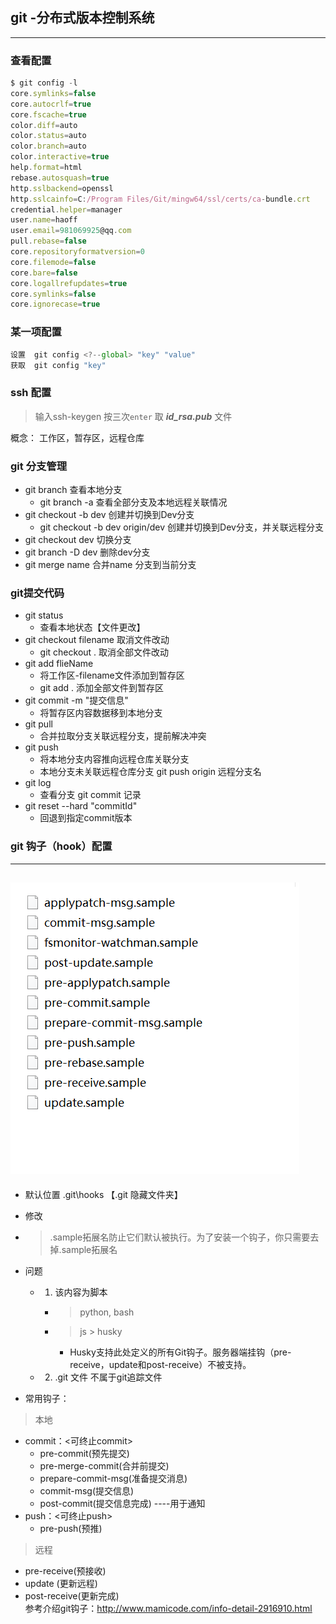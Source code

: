 ## git -分布式版本控制系统
---


### 查看配置
``` js
$ git config -l
core.symlinks=false
core.autocrlf=true
core.fscache=true
color.diff=auto
color.status=auto
color.branch=auto
color.interactive=true
help.format=html
rebase.autosquash=true
http.sslbackend=openssl
http.sslcainfo=C:/Program Files/Git/mingw64/ssl/certs/ca-bundle.crt
credential.helper=manager
user.name=haoff
user.email=981069925@qq.com
pull.rebase=false
core.repositoryformatversion=0
core.filemode=false
core.bare=false
core.logallrefupdates=true
core.symlinks=false
core.ignorecase=true
```

### 某一项配置
```js
设置  git config <?--global> "key" "value"
获取  git config "key"
```

### ssh 配置  
>  输入ssh-keygen  按三次`enter`  取  ***id_rsa.pub*** 文件



概念： 工作区，暂存区，远程仓库

### git 分支管理
+ git branch  查看本地分支
  + git branch -a 查看全部分支及本地远程关联情况
+ git checkout -b dev  创建并切换到Dev分支
  + git checkout -b dev origin/dev  创建并切换到Dev分支，并关联远程分支
+ git checkout dev  切换分支
+ git branch -D dev 删除dev分支
+ git merge name  合并name 分支到当前分支


### git提交代码

+ git status  
  + 查看本地状态【文件更改】
+ git checkout filename 取消文件改动
  + git checkout .  取消全部文件改动
+ git add flieName
  +  将工作区-filename文件添加到暂存区  
  +  git add .  添加全部文件到暂存区 
+ git commit -m "提交信息" 
  +  将暂存区内容数据移到本地分支
+ git pull 
  +  合并拉取分支关联远程分支，提前解决冲突
+ git push 
  +  将本地分支内容推向远程仓库关联分支
  +  本地分支未关联远程仓库分支   git push origin 远程分支名
+ git log 
  +  查看分支 git commit 记录
+ git reset --hard "commitId" 
  + 回退到指定commit版本
  
### git 钩子（hook）配置
---
 ![GITHOCK](./img/git_hook.png)
 ---
+ 默认位置 .git\hooks   【.git 隐藏文件夹】
+ 修改
+ > .sample拓展名防止它们默认被执行。为了安装一个钩子，你只需要去掉.sample拓展名
+ 问题
  + 1. 该内容为脚本 
    + > python, bash 
    + > js > husky
      + Husky支持此处定义的所有Git钩子。服务器端挂钩（pre-receive，update和post-receive）不被支持。
  + 2. .git 文件 不属于git追踪文件

+ 常用钩子：  
> 本地
  + commit：<可终止commit> 
    + pre-commit(预先提交)
    + pre-merge-commit(合并前提交)
    + prepare-commit-msg(准备提交消息)
    + commit-msg(提交信息)
    + post-commit(提交信息完成) ----用于通知
  + push：<可终止push>
    + pre-push(预推)
> 远程
  + pre-receive(预接收)
  + update (更新远程) 
  + post-receive(更新完成)  
参考介绍git钩子：<http://www.mamicode.com/info-detail-2916910.html>


